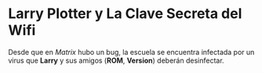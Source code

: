# Larry Plotter y La Clave Secreta del Wifi

Desde que en *Matrix* hubo un bug, la escuela se encuentra infectada por un virus que **Larry** y sus amigos (**ROM**, **Version**) deberán desinfectar.